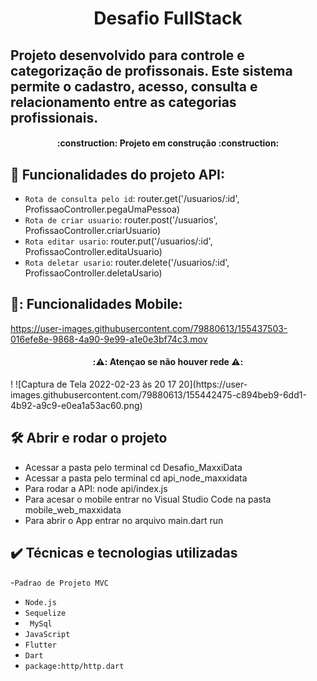 <h1 align="center"> Desafio FullStack </h1>

## Projeto desenvolvido para controle e categorização de profissonais. Este sistema permite o cadastro, acesso, consulta e relacionamento entre as categorias profissionais.
<h4 align="center"> 
    :construction:  Projeto em construção  :construction:
</h4>

## :hammer: Funcionalidades do projeto API:
- `Rota de consulta pelo id`: router.get('/usuarios/:id', ProfissaoController.pegaUmaPessoa) 
- `Rota de criar usuario`: router.post('/usuarios', ProfissaoController.criarUsuario) 
- `Rota editar usario`: router.put('/usuarios/:id', ProfissaoController.editaUsuario)
- `Rota deletar usario`: router.delete('/usuarios/:id', ProfissaoController.deletaUsario)

## 📱: Funcionalidades Mobile:


https://user-images.githubusercontent.com/79880613/155437503-016efe8e-9868-4a90-9e99-a1e0e3bf74c3.mov

<h4 align="center"> 
    :⚠️:  Atençao se não houver rede ⚠️:
</h4>!
![Captura de Tela 2022-02-23 às 20 17 20](https://user-images.githubusercontent.com/79880613/155442475-c894beb9-6dd1-4b92-a9c9-e0ea1a53ac60.png)



## 🛠️ Abrir e rodar o projeto

- Acessar a pasta pelo terminal  cd Desafio_MaxxiData
- Acessar a pasta pelo terminal cd api_node_maxxidata
- Para rodar a API: node api/index.js
- Para acesar o mobile entrar no Visual Studio Code na pasta mobile_web_maxxidata
- Para abrir o App entrar no arquivo main.dart run

## ✔️ Técnicas e tecnologias utilizadas

-``Padrao de Projeto MVC``
- ``Node.js``
- ``Sequelize``
- `` MySql``
- ``JavaScript``
- ``Flutter``
- ``Dart``
- ``package:http/http.dart``
